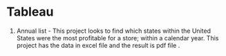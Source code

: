 # Tableau

1. Annual list - This project looks to find which states within the United States were the most profitable for a store; within a calendar year. This project has the data in excel file and the result is pdf file .
